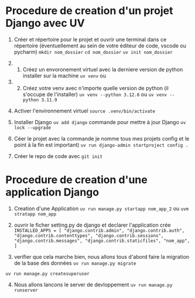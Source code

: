 # Procedure de creation d'un projet Django avec UV

1. Créer et répertoire pour le projet et ouvrir une terminal dans ce répertoire (éventuellement au sein de votre éditeur de code, vscode ou pycharm)
``mkdir nom_dossier``
``cd nom_dossier``
``uv init nom_dossier``

2. 1. Créez un envoronement virtuel avec la derniere version de python installer sur la machine
``uv venv``
ou
2. 2. Créez votre venv avec n'importe quelle version de python (il s'occupe de l'installer)
``uv venv --python 3.12.6``
ou
``uv venv --python 3.11.9``

3. Activer l'environnement virtuel
``source .venv/bin/activate``

4. Installer Django
``uv add django``		commande pour mettre à jour Django ``uv lock --upgrade``

5. Céer le projet avec la commande je nomme tous mes projets config et le point à la fin est important)
``uv run django-admin startproject config .``


6. Créer le repo de code avec 
``git init``

# Procedure de creation d'une application Django

1. Creation d'une Application
``uv run manage.py startapp nom_app_2``	ou 	``uvm stratapp nom_app``

2. ouvrir le ficher setting.py de django et declarer l'application crée 
``INSTALLED_APPS = [
    "django.contrib.admin",
    "django.contrib.auth",
    "django.contrib.contenttypes",
    "django.contrib.sessions",
    "django.contrib.messages",
    "django.contrib.staticfiles",
    "nom_app",
]``

3. verifier que cela marche bien, nous allons tous d'abord faire la migration de la base des données
``uv run manage.py migrate``

``uv run manage.py createsuperuser``

4. Nous allons lancons le server de devloppement 
``uv run manage.py runserver``




